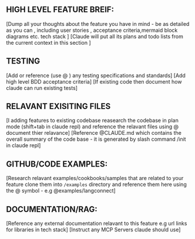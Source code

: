 ## HIGH LEVEL FEATURE BREIF:
[Dump all your thoughts about the feature you have in mind - be as detailed as you can , including user stories , acceptance criteria,mermaid block diagrams etc. tech stack ]
[Claude will put all its plans and todo lists from the current context in this section ]

## TESTING
[Add or reference (use @ ) any testing specifications and standards]
[Add high level BDD acceptance criteria]
[If existing code then document how claude can run existing tests]

## RELAVANT EXISITING FILES
[I adding features to existing codebase reasearch the codebase in plan mode (shift+tab in claude repl) and reference the relavant files using @ document thier relavance]
[Reference @CLAUDE.md which contains the overall summary of the code base - it is generated by slash command /init in claude repl]

## GITHUB/CODE EXAMPLES:
[Research relavant examples/cookbooks/samples that are related to your feature clone them into `/examples` directory and reference them here using the @ symbol - e.g @examples/langconnect]

## DOCUMENTATION/RAG:
[Reference any external documentation relavant to this feature e.g url links for libraries in tech stack]
[Instruct any MCP Servers claude should use]
